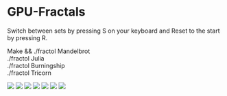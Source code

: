 # GPU-Fractals

Switch between sets by pressing S on your keyboard and Reset to the start by pressing R.  

Make && ./fractol Mandelbrot<br>
./fractol Julia <br>
./fractol Burningship<br>
./fractol Tricorn<br>

<img src="https://raw.githubusercontent.com/msidqi/GPU-Fractals/master/img/FractBurning.gif">
<img src="https://raw.githubusercontent.com/msidqi/GPU-Fractals/master/img/FractJulia.gif">
<img src="https://raw.githubusercontent.com/msidqi/GPU-Fractals/master/img/Screen%20Shot%202019-10-10%20at%204.10.34%20PM.png">
<img src="https://raw.githubusercontent.com/msidqi/GPU-Fractals/master/img/Screen%20Shot%202019-10-11%20at%2010.48.02%20AM.png">
<img src="https://raw.githubusercontent.com/msidqi/GPU-Fractals/master/img/Screen%20Shot%202019-10-10%20at%205.27.57%20PM.png">
<img src="https://raw.githubusercontent.com/msidqi/GPU-Fractals/master/img/Screen%20Shot%202019-10-10%20at%205.27.42%20PM.png">
<img src="https://raw.githubusercontent.com/msidqi/GPU-Fractals/master/img/Screen%20Shot%202019-10-10%20at%205.49.12%20PM.png">
